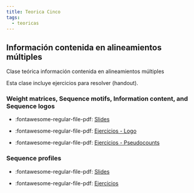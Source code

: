 ```yaml
---
title: Teorica Cinco
tags: 
  - teoricas
---
```


## Información contenida en alineamientos múltiples

 Clase teórica información contenida en alineamientos múltiples

 Esta clase incluye ejercicios para resolver (handout).

### Weight matrices, Sequence motifs, Information content, and Sequence logos

* :fontawesome-regular-file-pdf: [Slides](./files/PSSM_SeqProf_2020.pdf)

* :fontawesome-regular-file-pdf: [Ejercicios - Logo](./files/Ex_Logo.pdf)

<!--
    * :fontawesome-regular-file-pdf: [Answers - Logo](./files/Ex_Logo_ans.pdf)
-->

* :fontawesome-regular-file-pdf: [Ejercicios - Pseudocounts](./files/Estimationofpseudocounts_2010.pdf)

<!--
    * :fontawesome-regular-file-pdf: [Answers - Pseudocounts](./files/Estimationofpseudocounts_2010.pdf)
-->
<!--
![type:video](https://www.youtube.com/embed/2f_ZSic28ko)
-->

### Sequence profiles

* :fontawesome-regular-file-pdf: [Slides](./files/SeqProf_2020.pdf)

* :fontawesome-regular-file-pdf: [Ejercicios](./files/Psi_blast_ex.pdf)

<!--
![type:video](https://www.youtube.com/embed/ZWxALGN_400)
-->

 <!--
![type:video]()
-->